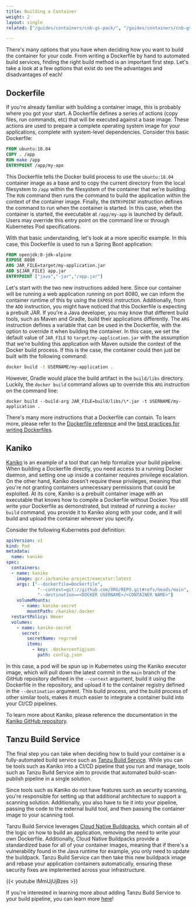```yaml
---
title: Building a Container
weight: 2
layout: single
related: ["/guides/containers/cnb-gs-pack/", "/guides/containers/cnb-gs-kpack/"]

---
```


There's many options that you have when deciding how you want to build the container for your code. From writing a Dockerfile by hand to automated build services, finding the right build method is an important first step. Let's take a look at a few options that exist do see the advantages and disadvantages of each!

## Dockerfile

If you're already familiar with building a container image, this is probably where you got your start. A Dockerfile defines a series of actions (copy files, run commands, etc) that will be executed against a base image. These actions are used to prepare a complete operating system image for your applications, complete with system-level dependencies. Consider this basic Dockerfile:

```dockerfile
FROM ubuntu:18.04
COPY . /app
RUN make /app
ENTRYPOINT /app/my-apo
```

This Dockerfile tells the Docker build process to use the `ubuntu:18.04` container image as a base and to copy the current directory from the local filesystem to `/app` within the filesystem of the container that we're building. The `RUN` command then runs the command to build the application within the context of the container image. Finally, the `ENTRYPOINT` instruction defines the command to run when the container is started. In this case, when the container is started, the executable at `/app/my-app` is launched by default. Users may override this entry point on the command line or through Kubernetes Pod specifications.

With that basic understanding, let's look at a more specific example. In this case, this Dockerfile is used to run a Spring Boot application:

```dockerfile
FROM openjdk:8-jdk-alpine
EXPOSE 8080
ARG JAR_FILE=target/my-application.jar
ADD ${JAR_FILE} app.jar
ENTRYPOINT ["java","-jar","/app.jar"]
```

Let's start with the two new instructions added here. Since our container will be running a web application running on port 8080, we can inform the container runtime of this by using the `EXPOSE` instruction. Additionally, from the `ADD` instruction, you might have noticed that this Dockerfile is expecting a prebuilt JAR. If you're a Java developer, you may know that different build tools, such as Maven and Gradle, build their applications differently. The `ARG` instruction defines a variable that can be used in the Dockerfile, with the option to override it when building the container. In this case, we set the default value of `JAR_FILE` to `target/my-application.jar` with the assumption that we're  building this application with Maven outside the context of the Docker build process. If this is the case, the container could then just be built with the following command:

```bash
docker build -t USERNAME/my-application .
```

However, Gradle would place the build artifact in the `build/libs` directory. Luckily, the `docker build` command allows up to override this `ARG` instruction on the command line:

```
docker build --build-arg JAR_FILE=build/libs/\*.jar -t USERNAME/my-application .
```

There's many more instructions that a Dockerfile can contain. To learn more, please refer to the [Dockerfile reference](https://docs.docker.com/engine/reference/builder/) and the [best practices for writing Dockerfiles](https://docs.docker.com/develop/develop-images/dockerfile_best-practices/).

## Kaniko

[Kaniko](https://github.com/GoogleContainerTools/kaniko) is an example of a tool that can help formalize your build pipeline. When building a Dockerfile directly, you need access to a running Docker daemon, and setting one up inside a container requires privilege escalation. On the other hand, Kaniko doesn't require these privileges, meaning that you're not granting containers unnecessary permissions that could be exploited. At its core, Kaniko is a prebuilt container image with an executable that knows how to compile a Dockerfile without Docker. You still write your Dockerfile as demonstrated, but instead of running a `docker build` command, you provide it to Kaniko along with your code, and it will build and upload the container wherever you specify.

Consider the following Kubernetes pod definition:

```yaml
apiVersion: v1
kind: Pod
metadata:
  name: kaniko
spec:
  containers:
  - name: kaniko
    image: gcr.io/kaniko-project/executor:latest
    args: ["--dockerfile=Dockerfile",
            "--context=git://github.com/ORG/REPO.git#refs/heads/main",
            "--destination==<DOCKER USERNAME>/<CONTAINER NAME>"]
    volumeMounts:
      - name: kaniko-secret
        mountPath: /kaniko/.docker
  restartPolicy: Never
  volumes:
    - name: kaniko-secret
      secret:
        secretName: regcred
        items:
          - key: .dockerconfigjson
            path: config.json
```

In this case, a pod will be spun up in Kubernetes using the Kaniko executor image, which will pull down the latest commit in the `main` branch of the GitHub repository defined in the `--context` argument, build it using the Dockerfile in the repository, and upload it to the container registry defined in the `--destination` argument. This build process, and the build process of other similar tools, makes it much easier to integrate a container build into your CI/CD pipelines.

To learn more about Kaniko, please reference the documentation in the [Kaniko GitHub repository](https://github.com/GoogleContainerTools/kaniko).

## Tanzu Build Service

The final step you can take when deciding how to build your container is a fully-automated build service such as [Tanzu Build Service](https://tanzu.vmware.com/build-service).  While you can tie tools such as Kaniko into a CI/CD pipeline that you run and manage, tools such as Tanzu Build Service aim to provide that automated build-scan-publish pipeline in a single solution. 

Since tools such as Kaniko do not have features such as security scanning, you're responsible for setting up that additional architecture to support a scanning solution. Additionally, you also have to tie it into your pipeline, passing the code to the external build tool, and then passing the container image to your scanning tool.

Tanzu Build Service leverages [Cloud Native Buildpacks](/guides/containers/cnb-what-is/), which contain all of the logic on how to build an application, removing the need to write your own Dockerfile. Additionally, Cloud Native Buildpacks provide a standardized base for all of your container images, meaning that if there's a vulnerability found in the Java runtime for example, you only need to update the buildpack. Tanzu Build Service can then take this new buildpack image and rebase your application containers automatically, ensuring these security fixes are implemented across your infrastructure. 

{{< youtube IMmUjUjBzes >}}

If you're interested in learning more about adding Tanzu Build Service to your build pipeline, you can learn more [here](https://tanzu.vmware.com/build-service)!